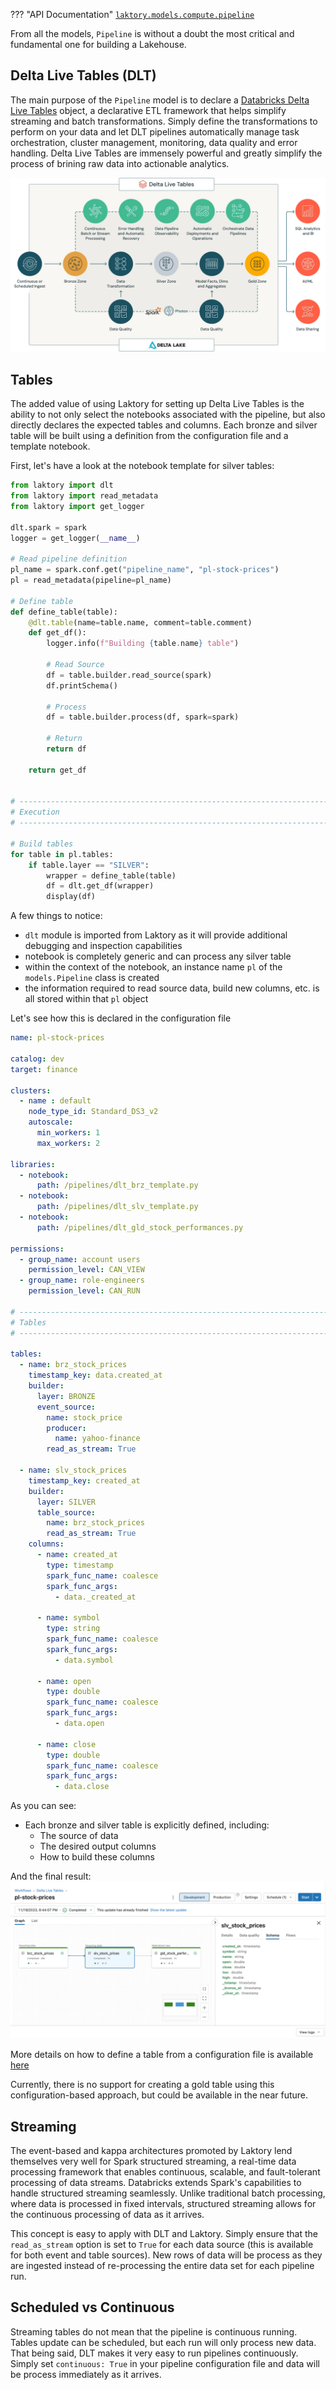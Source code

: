 ??? "API Documentation"
    [`laktory.models.compute.pipeline`](TODO)<br>

From all the models, `Pipeline` is without a doubt the most critical and fundamental one for building a Lakehouse.

## Delta Live Tables (DLT)
The main purpose of the `Pipeline` model is to declare a [Databricks Delta Live Tables](https://www.databricks.com/product/delta-live-tables) object, a declarative ETL framework that helps simplify streaming and batch transformations.
Simply define the transformations to perform on your data and let DLT pipelines automatically manage task orchestration, cluster management, monitoring, data quality and error handling.
Delta Live Tables are immensely powerful and greatly simplify the process of brining raw data into actionable analytics.

![dlt](../images/delta_live_tables.png)

## Tables
The added value of using Laktory for setting up Delta Live Tables is the ability to not only select the notebooks associated with the pipeline, but also directly declares the expected tables and columns.
Each bronze and silver table will be built using a definition from the configuration file and a template notebook.

First, let's have a look at the notebook template for silver tables:
```py title="dlt_slv_template.py"
from laktory import dlt
from laktory import read_metadata
from laktory import get_logger

dlt.spark = spark
logger = get_logger(__name__)

# Read pipeline definition
pl_name = spark.conf.get("pipeline_name", "pl-stock-prices")
pl = read_metadata(pipeline=pl_name)

# Define table
def define_table(table):
    @dlt.table(name=table.name, comment=table.comment)
    def get_df():
        logger.info(f"Building {table.name} table")

        # Read Source
        df = table.builder.read_source(spark)
        df.printSchema()

        # Process
        df = table.builder.process(df, spark=spark)

        # Return
        return df

    return get_df


# --------------------------------------------------------------------------- #
# Execution                                                                   #
# --------------------------------------------------------------------------- #

# Build tables
for table in pl.tables:
    if table.layer == "SILVER":
        wrapper = define_table(table)
        df = dlt.get_df(wrapper)
        display(df)
```
A few things to notice:

* `dlt` module is imported from Laktory as it will provide additional debugging and inspection capabilities
* notebook is completely generic and can process any silver table
* within the context of the notebook, an instance name `pl` of the `models.Pipeline` class is created
* the information required to read source data, build new columns, etc. is all stored within that `pl` object

Let's see how this is declared in the configuration file
```yaml title="pipeline.yaml"
name: pl-stock-prices

catalog: dev
target: finance

clusters:
  - name : default
    node_type_id: Standard_DS3_v2
    autoscale:
      min_workers: 1
      max_workers: 2

libraries:
  - notebook:
      path: /pipelines/dlt_brz_template.py
  - notebook:
      path: /pipelines/dlt_slv_template.py
  - notebook:
      path: /pipelines/dlt_gld_stock_performances.py

permissions:
  - group_name: account users
    permission_level: CAN_VIEW
  - group_name: role-engineers
    permission_level: CAN_RUN

# --------------------------------------------------------------------------- #
# Tables                                                                      #
# --------------------------------------------------------------------------- #

tables:
  - name: brz_stock_prices
    timestamp_key: data.created_at
    builder:
      layer: BRONZE
      event_source:
        name: stock_price
        producer:
          name: yahoo-finance
        read_as_stream: True

  - name: slv_stock_prices
    timestamp_key: created_at
    builder:
      layer: SILVER
      table_source:
        name: brz_stock_prices
        read_as_stream: True
    columns:
      - name: created_at
        type: timestamp
        spark_func_name: coalesce
        spark_func_args:
          - data._created_at

      - name: symbol
        type: string
        spark_func_name: coalesce
        spark_func_args:
          - data.symbol

      - name: open
        type: double
        spark_func_name: coalesce
        spark_func_args:
          - data.open

      - name: close
        type: double
        spark_func_name: coalesce
        spark_func_args:
          - data.close
```
 
As you can see:

* Each bronze and silver table is explicitly defined, including:
    * The source of data
    * The desired output columns
    * How to build these columns

And the final result:
![pl-stock-prices](../images/pl_stock_prices_simple.png)

More details on how to define a table from a configuration file is available [here](table.md)

Currently, there is no support for creating a gold table using this configuration-based approach, but could be available in the near future.

## Streaming
The event-based and kappa architectures promoted by Laktory lend themselves very well for Spark structured streaming, a real-time data processing framework that enables continuous, scalable, and fault-tolerant processing of data streams. 
Databricks extends Spark's capabilities to handle structured streaming seamlessly. 
Unlike traditional batch processing, where data is processed in fixed intervals, structured streaming allows for the continuous processing of data as it arrives.

This concept is easy to apply with DLT and Laktory. 
Simply ensure that the `read_as_stream` option is set to `True` for each data source (this is available for both event and table sources).
New rows of data will be process as they are ingested instead of re-processing the entire data set for each pipeline run.

## Scheduled vs Continuous
Streaming tables do not mean that the pipeline is continuous running. Tables update can be scheduled, but each run will only process new data.
That being said, DLT makes it very easy to run pipelines continuously. Simply set `continuous: True` in your pipeline configuration file and data will be process immediately as it arrives.